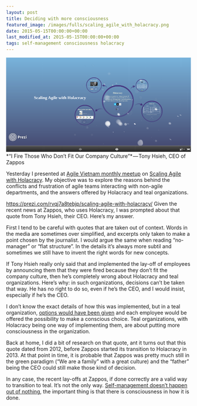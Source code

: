 ```yaml
---
layout: post
title: Deciding with more consciousness
featured_image: /images/fulls/scaling_agile_with_holacracy.png
date: 2015-05-15T00:00:00+00:00
last_modified_at: 2015-05-15T00:00:00+00:00
tags: self-management consciousness holacracy
---
```

<img src="/images/fulls/scaling_agile_with_holacracy.png" class="fit image" title='Scaling Agile with Holacracy'>
*“I Fire Those Who Don’t Fit Our Company Culture”* — Tony Hsieh, CEO of Zappos

Yesterday I presented at [Agile Vietnam monthly meetup](https://www.facebook.com/events/833719593381158/) on [Scaling Agile with Holacracy](https://prezi.com/rvqj7a8tebjp/scaling-agile-with-holacracy/). My objective was to explore the reasons behind the conflicts and frustration of agile teams interacting with non-agile departments, and the answers offered by Holacracy and teal organizations.


https://prezi.com/rvqj7a8tebjp/scaling-agile-with-holacracy/
Given the recent news at Zappos, who uses Holacracy, I was prompted about that quote from Tony Hsieh, their CEO. Here’s my answer.

First I tend to be careful with quotes that are taken out of context. Words in the media are sometimes over simplified, and excerpts only taken to make a point chosen by the journalist. I would argue the same when reading “no-manager” or “flat structure”. In the details it’s always more subtil and sometimes we still have to invent the right words for new concepts.

If Tony Hsieh really only said that and implemented the lay-off of employees by announcing them that they were fired because they don’t fit the company culture, then he’s completely wrong about Holacracy and teal organizations. Here’s why: in such organizations, decisions can’t be taken that way. He has no right to do so, even if he’s the CEO, and I would insist, especially if he’s the CEO.

I don’t know the exact details of how this was implemented, but in a teal organization, [options would have been given](https://medium.com/@hoanganhphan/why-firing-someone-is-not-an-option-3b076edca709) and each employee would be offered the possibility to make a conscious choice. Teal organizations, with Holacracy being one way of implementing them, are about putting more consciousness in the organization.

Back at home, I did a bit of research on that quote, ant it turns out that this quote dated from 2012, before Zappos started its transition to Holacracy in 2013. At that point in time, it is probable that Zappos was pretty much still in the green paradigm (“We are a family” with a great culture) and the “father” being the CEO could still make those kind of decision.

In any case, the recent lay-offs at Zappos, if done correctly are a valid way to transition to teal. It’s not the only way. [Self-management doesn’t happen out of nothing](http://bridgeandbubble.com/2014/11/27/Goodbye-managers-welcome-self-managers.html), the important thing is that there is consciousness in how it is done.
